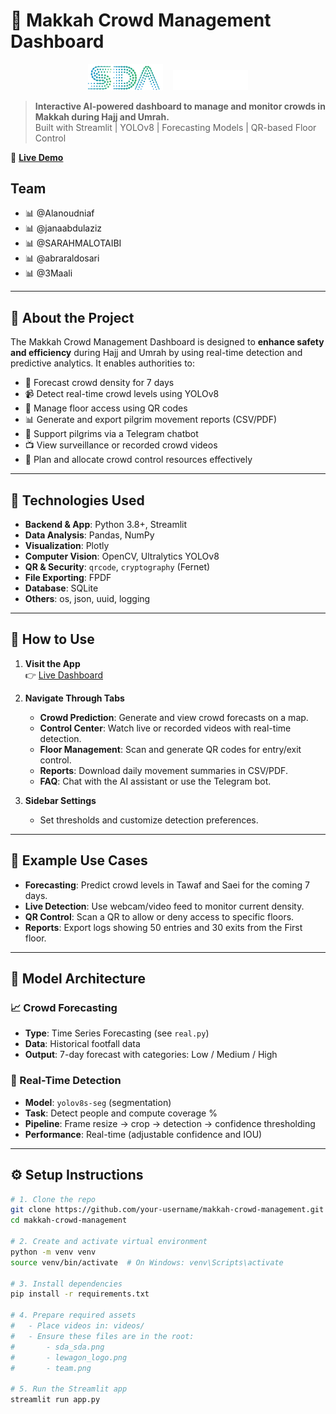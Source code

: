 # 🕋 Makkah Crowd Management Dashboard

<div align="center">
  <img src="sda_sda.png" alt="SDA Logo" width="120"/> &nbsp;&nbsp;
  <img src="lewagon_logo.png" alt="Le Wagon Logo" width="120"/>
</div>

> **Interactive AI-powered dashboard to manage and monitor crowds in Makkah during Hajj and Umrah.**  
> Built with Streamlit | YOLOv8 | Forecasting Models | QR-based Floor Control

🔗 **[Live Demo](https://your-streamlit-app-link.streamlit.app/)**  

## Team 
- 📊 @Alanoudniaf
- 📊 @janaabdulaziz
- 📊 @SARAHMALOTAIBI 
- 📊 @abraraldosari
- 📊 @3Maali

---

## 📌 About the Project

The Makkah Crowd Management Dashboard is designed to **enhance safety and efficiency** during Hajj and Umrah by using real-time detection and predictive analytics. It enables authorities to:

- 🔮 Forecast crowd density for 7 days
- 📹 Detect real-time crowd levels using YOLOv8
- 📱 Manage floor access using QR codes
- 📊 Generate and export pilgrim movement reports (CSV/PDF)
- 💬 Support pilgrims via a Telegram chatbot
- 📺 View surveillance or recorded crowd videos
- 📍 Plan and allocate crowd control resources effectively

---

## 🧰 Technologies Used

- **Backend & App**: Python 3.8+, Streamlit
- **Data Analysis**: Pandas, NumPy
- **Visualization**: Plotly
- **Computer Vision**: OpenCV, Ultralytics YOLOv8
- **QR & Security**: `qrcode`, `cryptography` (Fernet)
- **File Exporting**: FPDF
- **Database**: SQLite
- **Others**: os, json, uuid, logging

---

## 🚀 How to Use

1. **Visit the App**  
   👉 [Live Dashboard](https://your-streamlit-app-link.streamlit.app/)

2. **Navigate Through Tabs**
   - **Crowd Prediction**: Generate and view crowd forecasts on a map.
   - **Control Center**: Watch live or recorded videos with real-time detection.
   - **Floor Management**: Scan and generate QR codes for entry/exit control.
   - **Reports**: Download daily movement summaries in CSV/PDF.
   - **FAQ**: Chat with the AI assistant or use the Telegram bot.

3. **Sidebar Settings**
   - Set thresholds and customize detection preferences.

---

## 🎯 Example Use Cases

- **Forecasting**: Predict crowd levels in Tawaf and Saei for the coming 7 days.
- **Live Detection**: Use webcam/video feed to monitor current density.
- **QR Control**: Scan a QR to allow or deny access to specific floors.
- **Reports**: Export logs showing 50 entries and 30 exits from the First floor.

---

## 🧠 Model Architecture

### 📈 Crowd Forecasting
- **Type**: Time Series Forecasting (see `real.py`)
- **Data**: Historical footfall data
- **Output**: 7-day forecast with categories: Low / Medium / High

### 🧍 Real-Time Detection
- **Model**: `yolov8s-seg` (segmentation)
- **Task**: Detect people and compute coverage %
- **Pipeline**: Frame resize → crop → detection → confidence thresholding
- **Performance**: Real-time (adjustable confidence and IOU)

---

## ⚙️ Setup Instructions

```bash
# 1. Clone the repo
git clone https://github.com/your-username/makkah-crowd-management.git
cd makkah-crowd-management

# 2. Create and activate virtual environment
python -m venv venv
source venv/bin/activate  # On Windows: venv\Scripts\activate

# 3. Install dependencies
pip install -r requirements.txt

# 4. Prepare required assets
#   - Place videos in: videos/
#   - Ensure these files are in the root:
#       - sda_sda.png
#       - lewagon_logo.png
#       - team.png

# 5. Run the Streamlit app
streamlit run app.py

